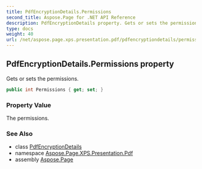 ```yaml
---
title: PdfEncryptionDetails.Permissions
second_title: Aspose.Page for .NET API Reference
description: PdfEncryptionDetails property. Gets or sets the permissions
type: docs
weight: 40
url: /net/aspose.page.xps.presentation.pdf/pdfencryptiondetails/permissions/
---
```

## PdfEncryptionDetails.Permissions property

Gets or sets the permissions.

```csharp
public int Permissions { get; set; }
```

### Property Value

The permissions.

### See Also

* class [PdfEncryptionDetails](../)
* namespace [Aspose.Page.XPS.Presentation.Pdf](../../pdfencryptiondetails/)
* assembly [Aspose.Page](../../../)


